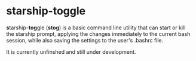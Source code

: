 # starship-toggle

**s**tarship-**tog**gle (**stog**) is a basic command line utility that can start or kill the starship prompt, applying the changes immediately to the current bash session, while also saving the settings to the user's .bashrc file.

It is currently unfinshed and still under development.
